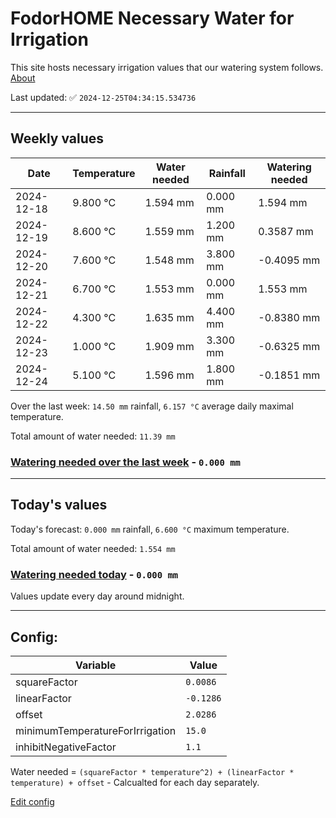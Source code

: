 # FodorHOME Necessary Water for Irrigation

This site hosts necessary irrigation values that our watering system follows. [About](https://github.com/redyau/irrigation)

Last updated: ✅ `2024-12-25T04:34:15.534736`

---

## Weekly values

| Date | Temperature | Water needed | Rainfall | Watering needed |
|-----|-----|-----|-----|-----|
| 2024-12-18 | 9.800 °C | 1.594 mm | 0.000 mm | 1.594 mm |
| 2024-12-19 | 8.600 °C | 1.559 mm | 1.200 mm | 0.3587 mm |
| 2024-12-20 | 7.600 °C | 1.548 mm | 3.800 mm | -0.4095 mm |
| 2024-12-21 | 6.700 °C | 1.553 mm | 0.000 mm | 1.553 mm |
| 2024-12-22 | 4.300 °C | 1.635 mm | 4.400 mm | -0.8380 mm |
| 2024-12-23 | 1.000 °C | 1.909 mm | 3.300 mm | -0.6325 mm |
| 2024-12-24 | 5.100 °C | 1.596 mm | 1.800 mm | -0.1851 mm |


Over the last week: `14.50 mm` rainfall, `6.157 °C` average daily maximal temperature.

Total amount of water needed: `11.39 mm`

### [Watering needed over the last week](lastweek.txt) - `0.000 mm`

---

## Today's values

Today's forecast: `0.000 mm` rainfall, `6.600 °C` maximum temperature.

Total amount of water needed: `1.554 mm`

### [Watering needed today](today.txt) - `0.000 mm`

Values update every day around midnight.

---

## Config:

| Variable | Value |
|-----|-----|
| squareFactor | `0.0086` |
| linearFactor | `-0.1286` |
| offset | `2.0286` |
| minimumTemperatureForIrrigation | `15.0` |
| inhibitNegativeFactor | `1.1` |

Water needed = `(squareFactor * temperature^2) + (linearFactor * temperature) + offset` - Calcualted for each day separately.

[Edit config](https://github.com/RedyAu/irrigation/edit/main/config.json)

